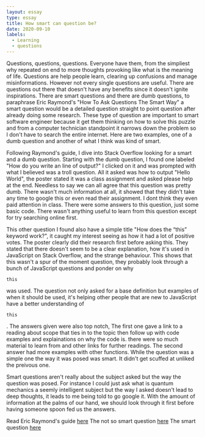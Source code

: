 ```yaml
---
layout: essay
type: essay
title: How smart can question be?
date: 2020-09-10
labels:
  - Learning
  - questions
---
```


Questions, questions, questions. Everyone have them, from the simpliest why repeated on end to more thoughts provoking like what is the meaning of life. Questions are help people learn, clearing up confusions and manage misinformations. However not every single questions are useful. There are questions out there that doesn't have any benefits since it doesn't ignite inspirations. There are smart questions and there are dumb questions, to paraphrase Eric Raymond's "How To Ask Questions The Smart Way" a smart question would be a detailed question straight to point question after already doing some research. These type of question are important to smart software engineer because it get them thinking on how to solve this puzzle and from a computer technician standpoint it narrows down the problem so I don't have to search the entire internet. Here are two examples, one of a dumb question and another of what I think was kind of smart.

Following Raymond's guide, I dive into Stack Overflow looking for a smart and a dumb question. Starting with the dumb question, I found one labeled "How do you write an line of output?" I clicked on it and was prompted with what I believed was a troll question. All it asked was how to output "Hello World", the poster stated it was a class assignment and asked please help at the end. Needless to say we can all agree that this question was pretty dumb. There wasn't much information at all, it showed that they didn't take any time to google this or even read their assignment. I dont think they even paid attention in class. There were some answers to this question, just some basic code. There wasn't anything useful to learn from this question except for try searching online first. 

This other question I found also have a simple title "How does the “this” keyword work?", it caught my interest seeing as how it had a lot of positive votes. The poster clearly did their research first before asking this. They stated that there doesn't seem to be a clear explanation, how it's used in JavaScript on Stack Overflow, and the strange behaviour. This shows that this wasn't a spur of the moment question, they probably look through a bunch of JavaScript questions and ponder on why 
```
this
```
was used. The question not only asked for a base definition but examples of when it should be used, it's helping other people that are new to JavaScript have a better understanding of
```
this
```
. The answers given were also top notch, The first one gave a link to a reading about scope that ties in to the topic then follow up with code examples and explainations on why the code is. there were so much material to learn from and other links for further readings. The second answer had more examples with other functions. While the question was a simple one the way it was posed was smart. It didn't get scuffed at unliked the preivous one.

Smart questions aren't really about the subject asked but the way the question was posed. For instance I could just ask what is quantum mechanics a seemly intelligent subject but the way I asked doesn't lead to deep thoughts, it leads to me being told to go google it. With the amount of information at the palms of our hand, we should look through it first before having someone spoon fed us the answers.

Read Eric Raymond's guide [here](http://www.catb.org/esr/faqs/smart-questions.html)
The not so smart question [here](https://stackoverflow.com/questions/28588915/how-do-you-write-a-line-of-output)
The smart question [here](https://stackoverflow.com/questions/3127429/how-does-the-this-keyword-work)
